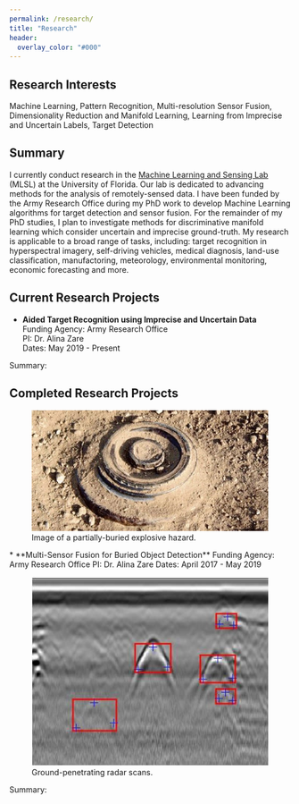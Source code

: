 ```yaml
---
permalink: /research/
title: "Research"
header:
  overlay_color: "#000"
---
```


## Research Interests

Machine Learning, Pattern Recognition, Multi-resolution Sensor Fusion, Dimensionality Reduction and Manifold Learning, Learning from Imprecise and Uncertain Labels, Target Detection

## Summary
I currently conduct research in the [Machine Learning and Sensing Lab](https://faculty.eng.ufl.edu/machine-learning/) (MLSL) at the University of Florida.  Our lab is dedicated to advancing methods for the analysis of remotely-sensed data.  I have been funded by the Army Research Office during my PhD work to develop Machine Learning algorithms for target detection and sensor fusion.  For the remainder of my PhD studies, I plan to investigate methods for discriminative manifold learning which consider uncertain and imprecise ground-truth.  My research is applicable to a broad range of tasks, including: target recognition in hyperspectral imagery, self-driving vehicles, medical diagnosis, land-use classification, manufactoring, meteorology, environmental monitoring, economic forecasting and more.


## Current Research Projects

* **Aided Target Recognition using Imprecise and Uncertain Data**  
Funding Agency: Army Research Office  
PI: Dr. Alina Zare  
Dates: May 2019 - Present

Summary:

## Completed Research Projects

<figure>
    <a href="/photos/landmine/landmine.jpg"><img src="/photos/landmine/landmine.jpg"></a>
    <figcaption>Image of a partially-buried explosive hazard.</figcaption>
</figure>
* **Multi-Sensor Fusion for Buried Object Detection**  
Funding Agency: Army Research Office  
PI: Dr. Alina Zare  
Dates: April 2017 - May 2019

<figure>
    <a href="/photos/landmine/gpr.jpg"><img src="/photos/landmine/gpr.jpg"></a>
    <figcaption>Ground-penetrating radar scans.</figcaption>
</figure>

Summary: